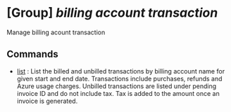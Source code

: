 # [Group] _billing account transaction_

Manage billing acount transaction

## Commands

- [list](/Commands/billing/account/transaction/_list.md)
: List the billed and unbilled transactions by billing account name for given start and end date. Transactions include purchases, refunds and Azure usage charges. Unbilled transactions are listed under pending invoice ID and do not include tax. Tax is added to the amount once an invoice is generated.
